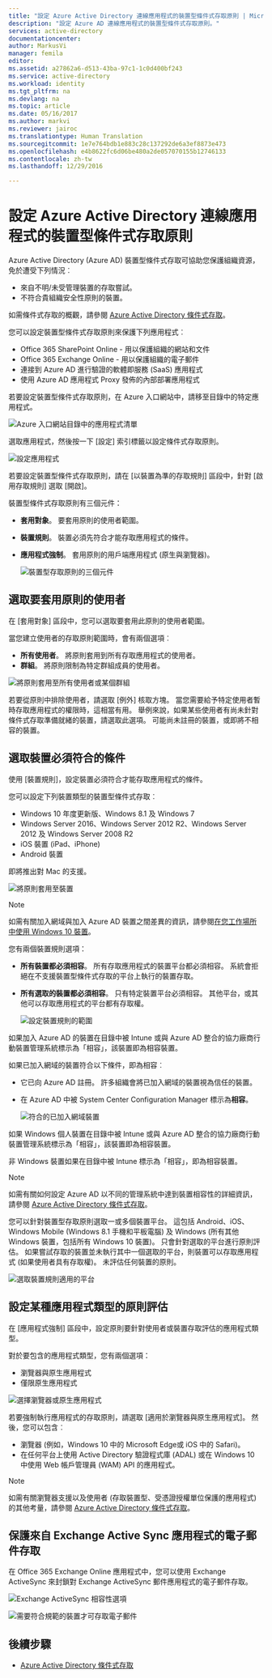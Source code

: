```yaml
---
title: "設定 Azure Active Directory 連線應用程式的裝置型條件式存取原則 | Microsoft Docs"
description: "設定 Azure AD 連線應用程式的裝置型條件式存取原則。"
services: active-directory
documentationcenter: 
author: MarkusVi
manager: femila
editor: 
ms.assetid: a27862a6-d513-43ba-97c1-1c0d400bf243
ms.service: active-directory
ms.workload: identity
ms.tgt_pltfrm: na
ms.devlang: na
ms.topic: article
ms.date: 05/16/2017
ms.author: markvi
ms.reviewer: jairoc
ms.translationtype: Human Translation
ms.sourcegitcommit: 1e7e764bdb1e883c28c137292de6a3ef8873e473
ms.openlocfilehash: e4b8622fc6d06be480a2de057070155b12746133
ms.contentlocale: zh-tw
ms.lasthandoff: 12/29/2016

---
```

# <a name="set-device-based-conditional-access-policy-for-azure-active-directory-connected-applications"></a>設定 Azure Active Directory 連線應用程式的裝置型條件式存取原則
Azure Active Directory (Azure AD) 裝置型條件式存取可協助您保護組織資源，免於遭受下列情況︰

* 來自不明/未受管理裝置的存取嘗試。
* 不符合貴組織安全性原則的裝置。

如需條件式存取的概觀，請參閱 [Azure Active Directory 條件式存取](active-directory-conditional-access.md)。

您可以設定裝置型條件式存取原則來保護下列應用程式︰

* Office 365 SharePoint Online - 用以保護組織的網站和文件
* Office 365 Exchange Online - 用以保護組織的電子郵件
* 連接到 Azure AD 進行驗證的軟體即服務 (SaaS) 應用程式
* 使用 Azure AD 應用程式 Proxy 發佈的內部部署應用程式

若要設定裝置型條件式存取原則，在 Azure 入口網站中，請移至目錄中的特定應用程式。

  ![Azure 入口網站目錄中的應用程式清單](./media/active-directory-conditional-access-policy-connected-applications/01.png "應用程式")

選取應用程式，然後按一下 [設定] 索引標籤以設定條件式存取原則。  

  ![設定應用程式](./media/active-directory-conditional-access-policy-connected-applications/02.png "裝置型存取規則")

若要設定裝置型條件式存取原則，請在 [以裝置為準的存取規則] 區段中，針對 [啟用存取規則] 選取 [開啟]。

裝置型條件式存取原則有三個元件：

* **套用對象**。 要套用原則的使用者範圍。
* **裝置規則**。 裝置必須先符合才能存取應用程式的條件。
* **應用程式強制**。 套用原則的用戶端應用程式 (原生與瀏覽器)。
  
  ![裝置型存取原則的三個元件](./media/active-directory-conditional-access-policy-connected-applications/03.png "裝置型存取規則")

## <a name="select-the-users-the-policy-applies-to"></a>選取要套用原則的使用者
在 [套用對象]  區段中，您可以選取要套用此原則的使用者範圍。

當您建立使用者的存取原則範圍時，會有兩個選項︰

* **所有使用者**。 將原則套用到所有存取應用程式的使用者。
* **群組**。 將原則限制為特定群組成員的使用者。

![將原則套用至所有使用者或某個群組](./media/active-directory-conditional-access-policy-connected-applications/11.png "套用至")

 若要從原則中排除使用者，請選取 [例外] 核取方塊。 當您需要給予特定使用者暫時存取應用程式的權限時，這相當有用。 舉例來說，如果某些使用者有尚未針對條件式存取準備就緒的裝置，請選取此選項。 可能尚未註冊的裝置，或即將不相容的裝置。

## <a name="select-the-conditions-that-devices-must-meet"></a>選取裝置必須符合的條件
使用 [裝置規則]，設定裝置必須符合才能存取應用程式的條件。

您可以設定下列裝置類型的裝置型條件式存取︰

* Windows 10 年度更新版、Windows 8.1 及 Windows 7
* Windows Server 2016、Windows Server 2012 R2、Windows Server 2012 及 Windows Server 2008 R2
* iOS 裝置 (iPad、iPhone)
* Android 裝置

即將推出對 Mac 的支援。

  ![將原則套用至裝置](./media/active-directory-conditional-access-policy-connected-applications/04.png "應用程式")

> [!NOTE]
> 如需有關加入網域與加入 Azure AD 裝置之間差異的資訊，請參閱[在您工作場所中使用 Windows 10 裝置](active-directory-azureadjoin-windows10-devices.md)。
> 
> 

您有兩個裝置規則選項：

* **所有裝置都必須相容**。 所有存取應用程式的裝置平台都必須相容。 系統會拒絕在不支援裝置型條件式存取的平台上執行的裝置存取。
* **所有選取的裝置都必須相容**。 只有特定裝置平台必須相容。 其他平台，或其他可以存取應用程式的平台都有存取權。
  
  ![設定裝置規則的範圍](./media/active-directory-conditional-access-policy-connected-applications/05.png "應用程式")

如果加入 Azure AD 的裝置在目錄中被 Intune 或與 Azure AD 整合的協力廠商行動裝置管理系統標示為「相容」，該裝置即為相容裝置。

如果已加入網域的裝置符合以下條件，即為相容︰

* 它已向 Azure AD 註冊。 許多組織會將已加入網域的裝置視為信任的裝置。
* 在 Azure AD 中被 System Center Configuration Manager 標示為**相容**。
  
  ![符合](./media/active-directory-conditional-access-policy-connected-applications/06.png "裝置規則")的已加入網域裝置

如果 Windows 個人裝置在目錄中被 Intune 或與 Azure AD 整合的協力廠商行動裝置管理系統標示為「相容」，該裝置即為相容裝置。

非 Windows 裝置如果在目錄中被 Intune 標示為「相容」，即為相容裝置。

> [!NOTE]
> 如需有關如何設定 Azure AD 以不同的管理系統中達到裝置相容性的詳細資訊，請參閱 [Azure Active Directory 條件式存取](active-directory-conditional-access.md)。
> 
> 

您可以針對裝置型存取原則選取一或多個裝置平台。 這包括 Android、iOS、Windows Mobile (Windows 8.1 手機和平板電腦) 及 Windows (所有其他 Windows 裝置，包括所有 Windows 10 裝置)。
只會針對選取的平台進行原則評估。 如果嘗試存取的裝置並未執行其中一個選取的平台，則裝置可以存取應用程式 (如果使用者具有存取權)。 未評估任何裝置的原則。

![選取裝置規則適用的平台](./media/active-directory-conditional-access-policy-connected-applications/07.png "裝置規則")

## <a name="set-policy-evaluation-for-a-type-of-application"></a>設定某種應用程式類型的原則評估
在 [應用程式強制] 區段中，設定原則要針對使用者或裝置存取評估的應用程式類型。

對於要包含的應用程式類型，您有兩個選項：

* 瀏覽器與原生應用程式
* 僅限原生應用程式

![選擇瀏覽器或原生應用程式](./media/active-directory-conditional-access-policy-connected-applications/08.png "應用程式")

若要強制執行應用程式的存取原則，請選取 [適用於瀏覽器與原生應用程式]。 然後，您可以包含︰

* 瀏覽器 (例如，Windows 10 中的 Microsoft Edge或 iOS 中的 Safari)。
* 在任何平台上使用 Active Directory 驗證程式庫 (ADAL) 或在 Windows 10 中使用 Web 帳戶管理員 (WAM) API 的應用程式。

> [!NOTE]
> 如需有關瀏覽器支援以及使用者 (存取裝置型、受憑證授權單位保護的應用程式) 的其他考量，請參閱 [Azure Active Directory 條件式存取](active-directory-conditional-access.md)。
> 
> 

## <a name="help-protect-email-access-from-exchange-activesync-based-applications"></a>保護來自 Exchange Active Sync 應用程式的電子郵件存取
在 Office 365 Exchange Online 應用程式中，您可以使用 Exchange ActiveSync 來封鎖對 Exchange ActiveSync 郵件應用程式的電子郵件存取。

![Exchange ActiveSync 相容性選項](./media/active-directory-conditional-access-policy-connected-applications/09.png "應用程式")

![需要符合規範的裝置才可存取電子郵件](./media/active-directory-conditional-access-policy-connected-applications/10.png "應用程式")

## <a name="next-steps"></a>後續步驟
* [Azure Active Directory 條件式存取](active-directory-conditional-access.md)


